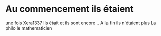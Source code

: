 #  Au commencement ils étaient 
une fois
Xera1337
Ils était et ils sont encore ..
A la fin ils n'étaient plus
La philo
le mathematicien
